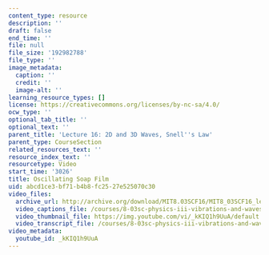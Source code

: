```yaml
---
content_type: resource
description: ''
draft: false
end_time: ''
file: null
file_size: '192982788'
file_type: ''
image_metadata:
  caption: ''
  credit: ''
  image-alt: ''
learning_resource_types: []
license: https://creativecommons.org/licenses/by-nc-sa/4.0/
ocw_type: ''
optional_tab_title: ''
optional_text: ''
parent_title: 'Lecture 16: 2D and 3D Waves, Snell''s Law'
parent_type: CourseSection
related_resources_text: ''
resource_index_text: ''
resourcetype: Video
start_time: '3026'
title: Oscillating Soap Film
uid: abcd1ce3-bf71-b4b8-fc25-27e525070c30
video_files:
  archive_url: http://archive.org/download/MIT8.03SCF16/MIT8_03SCF16_lec16_300k.mp4
  video_captions_file: /courses/8-03sc-physics-iii-vibrations-and-waves-fall-2016/04bb351ea798560089fe52ac37061b9a_kKIQ1h9UuA.vtt
  video_thumbnail_file: https://img.youtube.com/vi/_kKIQ1h9UuA/default.jpg
  video_transcript_file: /courses/8-03sc-physics-iii-vibrations-and-waves-fall-2016/39c5c4cd7783dca81e535a0f7d39bbb2_kKIQ1h9UuA.pdf
video_metadata:
  youtube_id: _kKIQ1h9UuA
---
```


